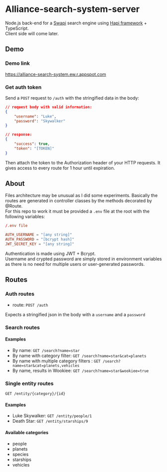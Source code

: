 # Alliance-search-system-server

Node.js back-end for a [Swapi](https://swapi.dev/) search engine using [Hapi framework](https://hapi.dev) + TypeScript.  
Client side will come later.

## Demo

### Demo link

https://alliance-search-system.ew.r.appspot.com

### Get auth token

Send a `POST` request to `/auth` with the stringified data in the body:
```json
// request body with valid information: 
{
    "username": "Luke",
    "password": "Skywalker"
}

// response:
{
    "success": true,
    "token": "[TOKEN]"
}
```

Then attach the token to the Authorization header of your HTTP requests. It gives access to every route for 1 hour until expiration.

## About

Files architecture may be unusual as I did some experiments. Basically the routes are generated in controller classes by the methods decorated by \@Route.  
For this repo to work it must be provided a `.env` file at the root with the following variables:
```conf
/.env file

AUTH_USERNAME = "[any string]"
AUTH_PASSWORD = "[bcrypt hash]"
JWT_SECRET_KEY = "[any string]"
```

Authentication is made using JWT + Bcrypt.  
Username and crypted password are simply stored in environment variables as there is no need for multiple users or user-generated passwords.

## Routes

### Auth routes

* route: `POST /auth`

Expects a stringified json in the body with a `username` and a  `password`

### Search routes

#### Examples

* By name: `GET /search?name=star`
* By name with category filter: `GET /search?name=star&cat=planets`
* By name with multiple category filters : `GET /search?name=star&cat=planets,vehicles`
* By name, results in Wookiee: `GET /search?name=star&wookiee=true`

### Single entity routes

`GET /entity/{category}/{id}`

#### Examples

* Luke Skywalker: `GET /entity/people/1`
* Death Star: `GET /entity/starships/9`

#### Available categories

* people
* planets
* species
* starships
* vehicles